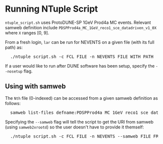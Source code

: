 # Running NTuple Script
`ntuple_script.sh` uses ProtoDUNE-SP 1GeV Prod4a MC events. Relevant samweb definition include `PDSPProd4a_MC_1GeV_reco1_sce_datadriven_v1_0X` where `X` ranges [0, 9].

From a fresh login, `lar` can be run for NEVENTS on a given file (with its full path) as:
<pre>
  ./ntuple_script.sh -c FCL_FILE -n NEVENTS FILE_WITH_PATH
</pre>

If a user would like to run after DUNE software has been setup, specify the `--nosetup` flag.

## Using with samweb

The `Nth` file (0-indexed) can be accessed from a given samweb definition as follows:
<pre>
  samweb list-files defname:PDSPProd4a_MC_1GeV_reco1_sce_datadriven_v1_00 with limit 1 with offset N
</pre>

Specifying the `--samweb` flag will tell the script to get the URI from samweb (using `samweb2xrootd`) so the user doesn't have to provide it themself:
<pre>
  ./ntuple_script.sh -c FCL_FILE -n NEVENTS --samweb FILE_FROM_SAM
</pre>


